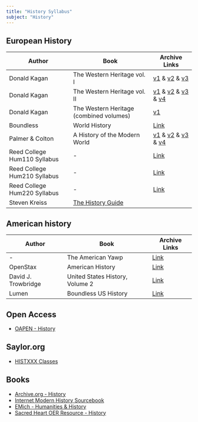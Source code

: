 ```yaml
---
title: "History Syllabus"
subject: "History"
---
```

## European History

Author | Book | Archive Links
------|--------|------
Donald Kagan | The Western Heritage vol. I | [v1](https://archive.org/details/westernheritagev00dona_3) & [v2](https://archive.org/details/westernheritagev00dona_1) & [v3](https://archive.org/details/westernheritaget00dona)
Donald Kagan | The Western Heritage vol. II | [v1](https://archive.org/details/westernheritage0002kaga) & [v2](https://archive.org/details/westernheritagev0000kaga) & [v3](https://archive.org/details/westernheritage7edkaga) & [v4](https://archive.org/details/westernheritage0002kaga_j1u5)
Donald Kagan | The Western Heritage (combined volumes) | [v1](https://archive.org/details/westernheritage00kaga_3)
Boundless | World History | [Link](https://courses.lumenlearning.com/boundless-worldhistory/)
Palmer & Colton | A History of the Modern World | [v1](https://archive.org/details/isbn_9780679432531) & [v2](https://archive.org/details/historyofmodernw00palm) & [v3](https://archive.org/details/historyofmodernw04edpalm) & [v4](https://archive.org/details/historyofmodernw0000unse)
Reed College Hum110 Syllabus | - | [Link](https://holmschool.github.io/hum110/)
Reed College Hum210 Syllabus | - | [Link](https://holmschool.github.io/hum210/)
Reed College Hum220 Syllabus | - | [Link](https://holmschool.github.io/hum220/)
Steven Kreiss | [The History Guide](http://www.historyguide.org/index.html)


## American history

Author | Book | Archive Links
------|--------|------
- | The American Yawp | [Link](http://www.americanyawp.com/)
OpenStax | American History | [Link](https://openstax.org/details/books/us-history)
David J. Trowbridge | United States History, Volume 2 | [Link](https://2012books.lardbucket.org/books/united-states-history-volume-2/)
Lumen | Boundless US History | [Link](https://courses.lumenlearning.com/boundless-ushistory/)


## Open Access
* [OAPEN - History](http://library.oapen.org/discover?query=history)

## Saylor.org
* [HISTXXX Classes](https://legacy.saylor.org/#courselist)

## Books
* [Archive.org - History](https://archive.org/search.php?query=history&and[]=loans__status__status%3A%22AVAILABLE%22&and[]=loans__status__status%3A%22UNAVAILABLE%22)
* [Internet Modern History Sourcebook](https://sourcebooks.fordham.edu/mod/modsbook.asp)
* [EMich - Humanities & History](https://guides.emich.edu/alt-texts/oatexts)
* [Sacred Heart OER Resource - History](https://digitalcommons.sacredheart.edu/cgi/viewcontent.cgi?article=1047&context=library_staff)

